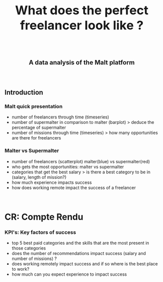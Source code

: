 <h3 style="text-align: center; font-size:40px"> What does the perfect freelancer look like ? </h3>
<br>
<h4 style="text-align: center; font-size:20px"> A data analysis of the Malt platform </h4>

<br>

## Introduction

### Malt quick presentation
 - number of freelancers through time (timeseries)
 - number of supermalter in comparison to malter (barplot) > deduce the percentage of supermalter
 - number of missions through time (timeseries) > how many opportunities are there for freelancers

### Malter vs Supermalter
 - number of freelancers (scatterplot) malter(blue) vs supermalter(red)
 - who gets the most opportunities: malter vs supermalter
 - categories that get the best salary > is there a best category to be in (salary, length of mission?)
 - how much experience impacts success
 - how does working remote impact the success of a freelancer

<br>

# CR: Compte Rendu
### KPI's: Key factors of success
 - top 5 best paid categories and the skills that are the most present in those categories
 - does the number of recommendations impact success (salary and number of missions) ?
 - does working remotely impact success and if so where is the best place to work?
 - how much can you expect experience to impact success